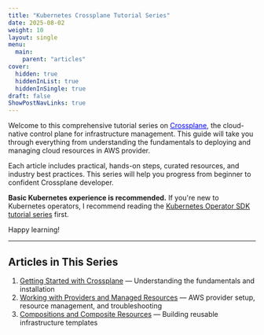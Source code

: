 ```yaml
---
title: "Kubernetes Crossplane Tutorial Series"
date: 2025-08-02
weight: 10
layout: single
menu:
  main:
    parent: "articles"
cover:
  hidden: true
  hiddenInList: true
  hiddenInSingle: true
draft: false
ShowPostNavLinks: true
---
```


Welcome to this comprehensive tutorial series on <a href="https://www.crossplane.io/" target="_blank" rel="noopener noreferrer" style="color:blue;">Crossplane</a>, the cloud-native control plane for infrastructure management. This guide will take you through everything from understanding the fundamentals to deploying and managing cloud resources in AWS provider.

Each article includes practical, hands-on steps, curated resources, and industry best practices. This series will help you progress from beginner to confident Crossplane developer.

**Basic Kubernetes experience is recommended.** If you're new to Kubernetes operators, I recommend reading the [Kubernetes Operator SDK tutorial series](../operator-sdk/) first.

Happy learning!

---

## Articles in This Series

1. [Getting Started with Crossplane](./crossplane-part-1/) — Understanding the fundamentals and installation
2. [Working with Providers and Managed Resources](./crossplane-part-2/) — AWS provider setup, resource management, and troubleshooting
3. [Compositions and Composite Resources](./crossplane-part-3/) — Building reusable infrastructure templates
